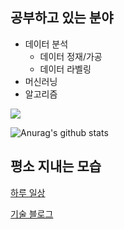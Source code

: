 ## 공부하고 있는 분야
* 데이터 분석
  * 데이터 정재/가공
  * 데이터 라벨링
* 머신러닝
* 알고리즘

<img src="https://img.shields.io/badge/Python-gray?style=flat&logo=Python&logoColor=3776AB"/>

![Anurag's github stats](https://github-readme-stats.vercel.app/api?username=whdgus928&show_icons=true&theme=vue )


## 평소 지내는 모습

[하루 일상](https://blog.naver.com/whdgus928)

[기술 블로그](https://whdgus928.tistory.com/)
